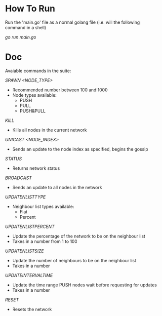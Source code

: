 # How To Run
Run the 'main.go' file as a normal golang file (i.e. will the following command in a shell)

*go run main.go*

# Doc
Avaiable commands in the suite:

*SPAWN <NUMBER> <NODE_TYPE>*
* Recommended number between 100 and 1000
* Node types available:
  * PUSH
  * PULL
  * PUSH&PULL
 
*KILL*
* Kills all nodes in the current network

*UNICAST <NODE_INDEX>*
* Sends an update to the node index as specified, begins the gossip

*STATUS*
* Returns network status

*BROADCAST*
* Sends an update to all nodes in the network

*UPDATENLISTTYPE <TYPE>*
* Neighbour list types available:
  * Flat
  * Percent
  
*UPDATENLISTPERCENT <NUMBER>*
* Update the percentage of the network to be on the neighbour list
* Takes in a number from 1 to 100
 
*UPDATENLISTSIZE <NUMBER>*
* Update the number of neighbours to be on the neighbour list
* Takes in a number
 
*UPDATEINTERVALTIME <NUMBER>*
* Update the time range PUSH nodes wait before requesting for updates
* Takes in a number
 
*RESET*
* Resets the network
